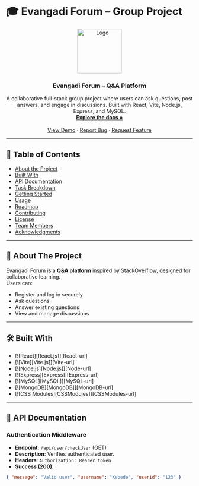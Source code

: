 # 🎓 Evangadi Forum – Group Project

<div align="center">
  <a href="https://github.com/your-team/evangadi-forum">
    <img src="images/logo.png" alt="Logo" width="120" height="120">
  </a>

  <h3 align="center">Evangadi Forum – Q&A Platform</h3>

  <p align="center">
    A collaborative full-stack group project where users can ask questions, post answers, and engage in discussions.  
    Built with React, Vite, Node.js, Express, and MySQL.  
    <br />
    <a href="https://github.com/your-team/evangadi-forum"><strong>Explore the docs »</strong></a>
    <br />
    <br />
    <a href="https://evangadi-forum-demo.netlify.app">View Demo</a>
    ·
    <a href="https://github.com/your-team/evangadi-forum/issues">Report Bug</a>
    ·
    <a href="https://github.com/your-team/evangadi-forum/issues">Request Feature</a>
  </p>
</div>

---

## 📑 Table of Contents
- [About the Project](#about-the-project)  
- [Built With](#built-with)  
- [API Documentation](#api-documentation)  
- [Task Breakdown](#task-breakdown)  
- [Getting Started](#getting-started)  
- [Usage](#usage)  
- [Roadmap](#roadmap)  
- [Contributing](#contributing)  
- [License](#license)  
- [Team Members](#team-members)  
- [Acknowledgments](#acknowledgments)  

---

## 🚀 About The Project

Evangadi Forum is a **Q&A platform** inspired by StackOverflow, designed for collaborative learning.  
Users can:  
- Register and log in securely  
- Ask questions  
- Answer existing questions  
- View and manage discussions  

---

## 🛠️ Built With

- [![React][React.js]][React-url]  
- [![Vite][Vite.js]][Vite-url]  
- [![Node.js][Node.js]][Node-url]  
- [![Express][Express]][Express-url]  
- [![MySQL][MySQL]][MySQL-url]  
- [![MongoDB][MongoDB]][MongoDB-url]  
- [![CSS Modules][CSSModules]][CSSModules-url]  

---

## 📘 API Documentation

### Authentication Middleware
- **Endpoint**: `/api/user/checkUser` (GET)  
- **Description**: Verifies authenticated user.  
- **Headers**: `Authorization: Bearer token`  
- **Success (200)**:
```json
{ "message": "Valid user", "username": "Kebede", "userid": "123" }

